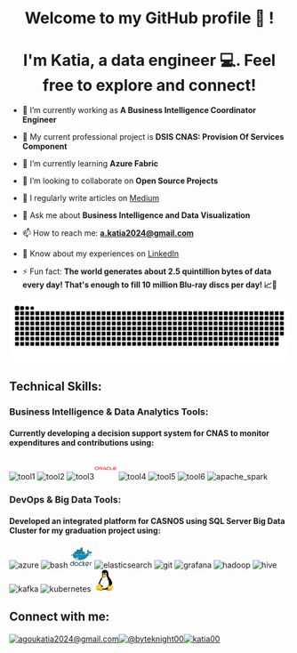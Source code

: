 <h1 align="center">  Welcome to my GitHub profile 🚀 ! </h1>
<h1 align="center"> I'm Katia, a data engineer 💻. Feel free to explore and connect! </h1>

- 🔭 I’m currently working as **A Business Intelligence Coordinator Engineer**
  
- 🚧 My current professional project is **DSIS CNAS: Provision Of Services Component**

- 🌱 I’m currently learning **Azure Fabric**

- 🤝 I’m looking to collaborate on **Open Source Projects**

- 📝 I regularly write articles on [Medium](https://medium.com/@byteknight00)

- 💬 Ask me about **Business Intelligence and Data Visualization**

- 📫 How to reach me: **a.katia2024@gmail.com**

- 📄 Know about my experiences on [LinkedIn](http://www.linkedin.com/in/katia00/)

- ⚡ Fun fact: **The world generates about 2.5 quintillion bytes of data every day! That's enough to fill 10 million Blu-ray discs per day! 📈💾**

<div align="center">
  <picture>
    <source media="(prefers-color-scheme: dark)" srcset="https://raw.githubusercontent.com/platane/platane/output/github-contribution-grid-snake-dark.svg">
    <source media="(prefers-color-scheme: light)" srcset="https://raw.githubusercontent.com/platane/platane/output/github-contribution-grid-snake.svg">
    <img alt="github contribution grid snake animation" src="https://raw.githubusercontent.com/platane/platane/output/github-contribution-grid-snake.svg">
  </picture>
</div>

<h2 align="left">Technical Skills:</h2>

<h3 align="left">Business Intelligence & Data Analytics Tools:</h3>
<h4 align="left">Currently developing a decision support system for CNAS to monitor expenditures and contributions using:</h4>
<p align="left">
  <img src="https://img.icons8.com/?size=100&id=Ny0t2MYrJ70p&format=png&color=000000" alt="tool1" width="40" height="40"/>
  <img src="https://img.icons8.com/?size=100&id=laYYF3dV0Iew&format=png&color=000000" alt="tool2" width="40" height="40"/>
  <img src="https://img.icons8.com/?size=100&id=B-Idie2ABd2i&format=png&color=000000" alt="tool3" width="40" height="40"/><a href="https://www.oracle.com/" target="_blank" rel="noreferrer"><img src="https://raw.githubusercontent.com/devicons/devicon/master/icons/oracle/oracle-original.svg" alt="oracle" width="40" height="40"/></a>
  <img src="https://img.icons8.com/?size=50&id=13441&format=png&color=000000" alt="tool4" width="40" height="40"/>
  <img src="https://img.icons8.com/?size=100&id=7JREbec1RZXO&format=png&color=000000" alt="tool5" width="40" height="40"/>
  <img src="https://img.icons8.com/?size=100&id=117561&format=png&color=000000" alt="tool6" width="40" height="40"/>
  <img src="https://www.vectorlogo.zone/logos/apache_spark/apache_spark-ar21.svg" alt="apache_spark" width="40" height="40"/>
</p>

<h3 align="left">DevOps & Big Data Tools:</h3>
<h4 align="left">Developed an integrated platform for CASNOS using SQL Server Big Data Cluster for my graduation project using:</h4>
<p align="left">
  <img src="https://www.vectorlogo.zone/logos/microsoft_azure/microsoft_azure-icon.svg" alt="azure" width="40" height="40"/>
  <img src="https://www.vectorlogo.zone/logos/gnu_bash/gnu_bash-icon.svg" alt="bash" width="40" height="40"/>
  <img src="https://raw.githubusercontent.com/devicons/devicon/master/icons/docker/docker-original-wordmark.svg" alt="docker" width="40" height="40"/>
  <img src="https://www.vectorlogo.zone/logos/elastic/elastic-icon.svg" alt="elasticsearch" width="40" height="40"/>
  <img src="https://www.vectorlogo.zone/logos/git-scm/git-scm-icon.svg" alt="git" width="40" height="40"/>
  <img src="https://www.vectorlogo.zone/logos/grafana/grafana-icon.svg" alt="grafana" width="40" height="40"/>
  <img src="https://www.vectorlogo.zone/logos/apache_hadoop/apache_hadoop-icon.svg" alt="hadoop" width="40" height="40"/>
  <img src="https://www.vectorlogo.zone/logos/apache_hive/apache_hive-icon.svg" alt="hive" width="40" height="40"/>
  <img src="https://www.vectorlogo.zone/logos/apache_kafka/apache_kafka-icon.svg" alt="kafka" width="40" height="40"/>
  <img src="https://www.vectorlogo.zone/logos/kubernetes/kubernetes-icon.svg" alt="kubernetes" width="40" height="40"/>
  <img src="https://raw.githubusercontent.com/devicons/devicon/master/icons/linux/linux-original.svg" alt="linux" width="40" height="40"/>
</p>

<h2 align="left">Connect with me:</h2>
<p align="left"><a href="mailto:a.katia2024@gmail.com">
    <img align="center" src="https://raw.githubusercontent.com/maurodesouza/profile-readme-generator/master/src/assets/icons/social/gmail/default.svg" alt="agoukatia2024@gmail.com" height="30" width="40"/></a><a href="https://medium.com/@byteknight00"><img align="center" src="https://raw.githubusercontent.com/rahuldkjain/github-profile-readme-generator/master/src/images/icons/Social/medium.svg" alt="@byteknight00" height="30" width="40"/></a><a href="https://linkedin.com/in/katia00" target="blank"><img align="center" src="https://raw.githubusercontent.com/rahuldkjain/github-profile-readme-generator/master/src/images/icons/Social/linked-in-alt.svg" alt="katia00" height="30" width="40"/></a>
</p>
